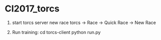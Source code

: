 # CI2017_torcs

1. start torcs server new race
torcs -> Race -> Quick Race -> New Race

2. Run training:
cd torcs-client
python run.py
